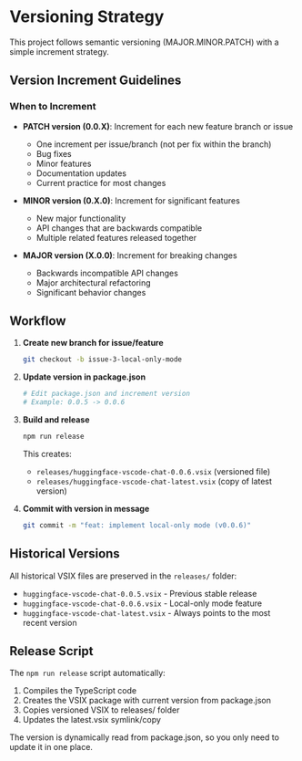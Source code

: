 # Versioning Strategy

This project follows semantic versioning (MAJOR.MINOR.PATCH) with a simple increment strategy.

## Version Increment Guidelines

### When to Increment

- **PATCH version (0.0.X)**: Increment for each new feature branch or issue
  - One increment per issue/branch (not per fix within the branch)
  - Bug fixes
  - Minor features
  - Documentation updates
  - Current practice for most changes

- **MINOR version (0.X.0)**: Increment for significant features
  - New major functionality
  - API changes that are backwards compatible
  - Multiple related features released together

- **MAJOR version (X.0.0)**: Increment for breaking changes
  - Backwards incompatible API changes
  - Major architectural refactoring
  - Significant behavior changes

## Workflow

1. **Create new branch for issue/feature**
   ```bash
   git checkout -b issue-3-local-only-mode
   ```

2. **Update version in package.json**
   ```bash
   # Edit package.json and increment version
   # Example: 0.0.5 -> 0.0.6
   ```

3. **Build and release**
   ```bash
   npm run release
   ```
   This creates:
   - `releases/huggingface-vscode-chat-0.0.6.vsix` (versioned file)
   - `releases/huggingface-vscode-chat-latest.vsix` (copy of latest version)

4. **Commit with version in message**
   ```bash
   git commit -m "feat: implement local-only mode (v0.0.6)"
   ```

## Historical Versions

All historical VSIX files are preserved in the `releases/` folder:
- `huggingface-vscode-chat-0.0.5.vsix` - Previous stable release
- `huggingface-vscode-chat-0.0.6.vsix` - Local-only mode feature
- `huggingface-vscode-chat-latest.vsix` - Always points to the most recent version

## Release Script

The `npm run release` script automatically:
1. Compiles the TypeScript code
2. Creates the VSIX package with current version from package.json
3. Copies versioned VSIX to releases/ folder
4. Updates the latest.vsix symlink/copy

The version is dynamically read from package.json, so you only need to update it in one place.